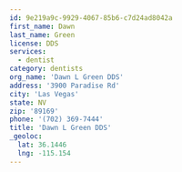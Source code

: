 ```yaml
---
id: 9e219a9c-9929-4067-85b6-c7d24ad8042a
first_name: Dawn
last_name: Green
license: DDS
services:
  - dentist
category: dentists
org_name: 'Dawn L Green DDS'
address: '3900 Paradise Rd'
city: 'Las Vegas'
state: NV
zip: '89169'
phone: '(702) 369-7444'
title: 'Dawn L Green DDS'
_geoloc:
  lat: 36.1446
  lng: -115.154
---
```

